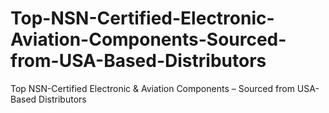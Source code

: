 # Top-NSN-Certified-Electronic-Aviation-Components-Sourced-from-USA-Based-Distributors
Top NSN-Certified Electronic &amp; Aviation Components – Sourced from USA-Based Distributors
